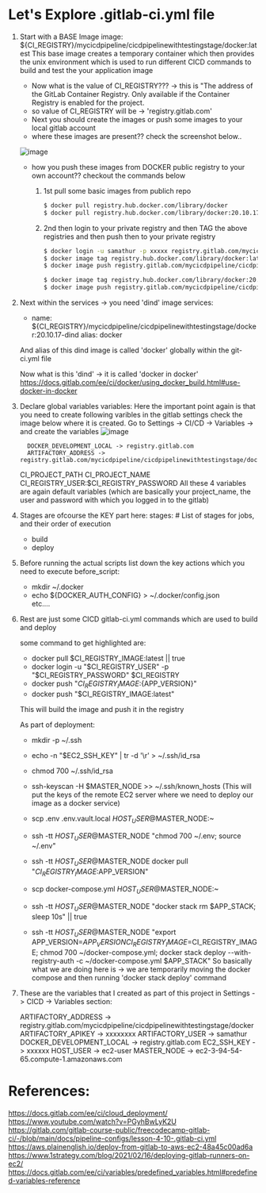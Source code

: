 # Let's Explore .gitlab-ci.yml file 
1. Start with a BASE Image image: ${CI_REGISTRY}/mycicdpipeline/cicdpipelinewithtestingstage/docker:latest
   This base image creates a temporary container which then provides the unix environment which is used to run different
   CICD commands to build and test the your application image
   
   - Now what is the value of CI_REGISTRY??? -> this is  "The address of the GitLab Container Registry. Only available if the Container Registry is enabled for the project. 
   - so value of CI_REGISTRY will be -> 'registry.gitlab.com'
   - Next you should create the images or push some images to your local gitlab account
   - where these images are present?? check the screenshot below..
   
   ![image](https://user-images.githubusercontent.com/109071677/186201635-c3169ff6-72d2-40fa-bc95-edeff6e2a5dc.png)

   - how you push these images from DOCKER public registry to your own account?? checkout the commands below
     1. 1st pull some basic images from publich repo
       
        ~~~~sh
        $ docker pull registry.hub.docker.com/library/docker
        $ docker pull registry.hub.docker.com/library/docker:20.10.17-dind
        ~~~~

     2. 2nd then login to your private registry and then
        TAG the above registries and then push then to your private registry
        
        ~~~~sh
        $ docker login -u samathur -p xxxxx registry.gitlab.com/mycicdpipeline/cicdpipelinewithtestingstage
        $ docker image tag registry.hub.docker.com/library/docker:latest registry.gitlab.com/mycicdpipeline/cicdpipelinewithtestingstage/docker:latest
        $ docker image push registry.gitlab.com/mycicdpipeline/cicdpipelinewithtestingstage/docker:latest

        $ docker image tag registry.hub.docker.com/library/docker:20.10.17-dind registry.gitlab.com/mycicdpipeline/cicdpipelinewithtestingstage/docker:20.10.17-dind
        $ docker image push registry.gitlab.com/mycicdpipeline/cicdpipelinewithtestingstage/docker:20.10.17-dind
        ~~~~

2. Next within the services -> you need 'dind' image 
   services:
     - name: ${CI_REGISTRY}/mycicdpipeline/cicdpipelinewithtestingstage/docker:20.10.17-dind
       alias: docker
       
     And alias of this dind image is called 'docker' globally within the git-ci.yml file
     
     Now what is this 'dind' -> it is called 'docker in docker'
     https://docs.gitlab.com/ee/ci/docker/using_docker_build.html#use-docker-in-docker
     
         
3. Declare global variables
   variables:
         Here the important point again is that you need to create following varibles in the gitlab settings check the image below where it is created.
         Go to Settings -> CI/CD -> Variables -> and create the variables
         ![image](https://user-images.githubusercontent.com/109071677/186205886-2f03d1cc-3396-4b1a-a3ba-4c047efd2ea7.png)

         DOCKER_DEVELOPMENT_LOCAL -> registry.gitlab.com
         ARTIFACTORY_ADDRESS -> registry.gitlab.com/mycicdpipeline/cicdpipelinewithtestingstage/docker
         
         
    CI_PROJECT_PATH
    CI_PROJECT_NAME
    CI_REGISTRY_USER:$CI_REGISTRY_PASSWORD
    All these 4 variables are again default variables (which are basically your project_name, the user and password with which you logged in to the gitlab)
    
4. Stages are ofcourse the KEY part here:
   stages:          # List of stages for jobs, and their order of execution
    - build
    - deploy

5. Before running the actual scripts list down the key actions which you need to execute
   before_script:
    - mkdir ~/.docker
    - echo ${DOCKER_AUTH_CONFIG} > ~/.docker/config.json      
    etc....
    
6. Rest are just some CICD gitlab-ci.yml commands which are used to build and deploy

   some command to get highlighted are:
   - docker pull $CI_REGISTRY_IMAGE:latest || true
   - docker login -u "$CI_REGISTRY_USER" -p "$CI_REGISTRY_PASSWORD" $CI_REGISTRY
   - docker push "$CI_REGISTRY_IMAGE:${APP_VERSION}"
   - docker push "$CI_REGISTRY_IMAGE:latest"
   
   This will build the image and push it in the registry
   
   As part of deployment:
   - mkdir -p ~/.ssh
   - echo -n "$EC2_SSH_KEY" | tr -d '\r' > ~/.ssh/id_rsa
   - chmod 700 ~/.ssh/id_rsa
   - ssh-keyscan -H $MASTER_NODE >> ~/.ssh/known_hosts
   (This will put the keys of the remote EC2 server where we need to deploy our image as a docker service)
   
   - scp .env .env.vault.local $HOST_USER@$MASTER_NODE:~
   - ssh -tt $HOST_USER@$MASTER_NODE "chmod 700 ~/.env; source ~/.env"
   - ssh -tt $HOST_USER@$MASTER_NODE docker pull "$CI_REGISTRY_IMAGE:$APP_VERSION"
   - scp docker-compose.yml $HOST_USER@$MASTER_NODE:~
   - ssh -tt $HOST_USER@$MASTER_NODE "docker stack rm $APP_STACK; sleep 10s" || true
   - ssh -tt $HOST_USER@$MASTER_NODE "export APP_VERSION=$APP_VERSION CI_REGISTRY_IMAGE=$CI_REGISTRY_IMAGE; chmod 700 ~/docker-compose.yml; docker stack deploy --with-registry-auth -c ~/docker-compose.yml $APP_STACK"
   So basically what we are doing here is -> we are temporarily moving the docker compose and then running 'docker stack deploy' command
   
7. These are the variables that I created as part of this project in 
   Settings -> CICD -> Variables section:
   
   ARTIFACTORY_ADDRESS -> registry.gitlab.com/mycicdpipeline/cicdpipelinewithtestingstage/docker
   ARTIFACTORY_APIKEY -> xxxxxxxx
   ARTIFACTORY_USER -> samathur
   DOCKER_DEVELOPMENT_LOCAL -> registry.gitlab.com
   EC2_SSH_KEY -> xxxxxx
   HOST_USER -> ec2-user
   MASTER_NODE -> ec2-3-94-54-65.compute-1.amazonaws.com
   
   
# References:
  https://docs.gitlab.com/ee/ci/cloud_deployment/
  https://www.youtube.com/watch?v=PGyhBwLyK2U
  https://gitlab.com/gitlab-course-public/freecodecamp-gitlab-ci/-/blob/main/docs/pipeline-configs/lesson-4-10-.gitlab-ci.yml
  https://aws.plainenglish.io/deploy-from-gitlab-to-aws-ec2-48a45c00ad6a
  https://www.1strategy.com/blog/2021/02/16/deploying-gitlab-runners-on-ec2/
  https://docs.gitlab.com/ee/ci/variables/predefined_variables.html#predefined-variables-reference
